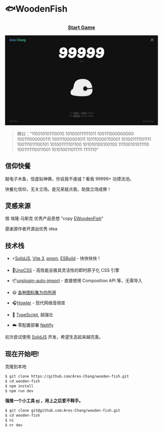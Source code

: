 # 🐟WoodenFish

<h3 align='center'>
<a href="https://wfish.areschang.top/" target="_blank">Start Game</a>
</h3>

[![WoodenFish](./img/Snipaste_2022-11-21_19-44-23.png)](https://wfish.areschang.top/)

> 佛曰：“110010101110010 101000111111011 100111000000000 100111000000111 100111000001011 101110000110001 101001111101111 100111011100101 101001111101100 101010100100100 111100101011110 1001111110011001 101010011011111 1111110”

## 信仰快餐

敲电子木鱼，信虚拟神佛。你说我不虔诚？看我 99999+ 功德法池。

快餐化信仰，无关立场。是兄弟就点我，助我立场成佛！

## 灵感来源

借 埃隆·马斯克 优秀产品思想
"copy [EWoodenFish](https://github.com/liuxiyuan-2022/EWoodenFish)"

感谢源作者开源出优秀 idea

## 技术栈

- ⚡️[SolidJS](https://github.com/solidjs/solid), [Vite 3](https://github.com/vitejs/vite), [pnpm](https://pnpm.io/), [ESBuild](https://github.com/evanw/esbuild) - 快快快快！

- 🎨[UnoCSS](https://github.com/unocss/unocss) - 高性能且极具灵活性的即时原子化 CSS 引擎

- 📦[unplugin-auto-import](https://github.com/antfu/unplugin-auto-import) - 直接使用 Composition API 等，无需导入

- 😃 [各种图标集为你所用](https://github.com/antfu/unocss/tree/main/packages/preset-icons)

- 🎧[Howler](https://github.com/goldfire/howler.js) - 现代网络音频库

- 🦾 [TypeScript](https://github.com/microsoft/TypeScript), 超强壮

- ☁️ 零配置部署 [Netlify](https://www.netlify.com/)

初次尝试使用 [SolidJS](https://www.solidjs.com/) 开发，希望生态起来越完善。

## 现在开始吧!

克隆到本地

```shell
$ git clone https://github.com/Ares-Chang/wooden-fish.git
$ cd wooden-fish
$ npm install
$ npm run dev
```

**强推一个小工具 [ni](https://github.com/antfu/ni) ，用上之后爱不释手。**

```shell
$ git clone git@github.com:Ares-Chang/wooden-fish.git
$ cd wooden-fish
$ ni
$ nr dev
```
